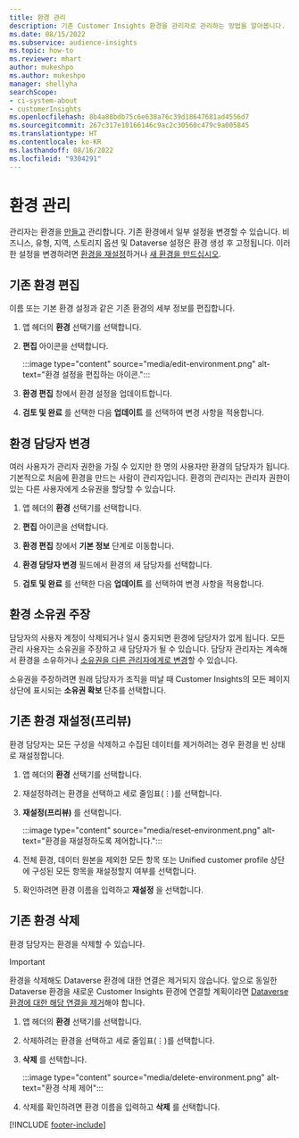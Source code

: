 ```yaml
---
title: 환경 관리
description: 기존 Customer Insights 환경을 관리자로 관리하는 방법을 알아봅니다.
ms.date: 08/15/2022
ms.subservice: audience-insights
ms.topic: how-to
ms.reviewer: mhart
author: mukeshpo
ms.author: mukeshpo
manager: shellyha
searchScope:
- ci-system-about
- customerInsights
ms.openlocfilehash: 8b4a88bdb75c6e638a76c39d18647681ad4556d7
ms.sourcegitcommit: 267c317e10166146c9ac2c30560c479c9a005845
ms.translationtype: HT
ms.contentlocale: ko-KR
ms.lasthandoff: 08/16/2022
ms.locfileid: "9304291"
---
```

# <a name="manage-environments"></a>환경 관리

관리자는 환경을 [만들고](create-environment.md) 관리합니다. 기존 환경에서 일부 설정을 변경할 수 있습니다. 비즈니스, 유형, 지역, 스토리지 옵션 및 Dataverse 설정은 환경 생성 후 고정됩니다. 이러한 설정을 변경하려면 [환경을 재설정](#reset-an-existing-environment-preview)하거나 [새 환경을 만드십시오](create-environment.md).

## <a name="edit-an-existing-environment"></a>기존 환경 편집

이름 또는 기본 환경 설정과 같은 기존 환경의 세부 정보를 편집합니다.

1. 앱 헤더의 **환경** 선택기를 선택합니다.

1. **편집** 아이콘을 선택합니다.

   :::image type="content" source="media/edit-environment.png" alt-text="환경 설정을 편집하는 아이콘.":::

1. **환경 편집** 창에서 환경 설정을 업데이트합니다.

1. **검토 및 완료** 를 선택한 다음 **업데이트** 를 선택하여 변경 사항을 적용합니다.

## <a name="change-the-owner-of-an-environment"></a>환경 담당자 변경

여러 사용자가 관리자 권한을 가질 수 있지만 한 명의 사용자만 환경의 담당자가 됩니다. 기본적으로 처음에 환경을 만드는 사람이 관리자입니다. 환경의 관리자는 관리자 권한이 있는 다른 사용자에게 소유권을 할당할 수 있습니다.

1. 앱 헤더의 **환경** 선택기를 선택합니다.

1. **편집** 아이콘을 선택합니다.

1. **환경 편집** 창에서 **기본 정보** 단계로 이동합니다.

1. **환경 담당자 변경** 필드에서 환경의 새 담당자를 선택합니다.  

1. **검토 및 완료** 를 선택한 다음 **업데이트** 를 선택하여 변경 사항을 적용합니다.

## <a name="claim-ownership-of-an-environment"></a>환경 소유권 주장

담당자의 사용자 계정이 삭제되거나 일시 중지되면 환경에 담당자가 없게 됩니다. 모든 관리 사용자는 소유권을 주장하고 새 담당자가 될 수 있습니다. 담당자 관리자는 계속해서 환경을 소유하거나 [소유권을 다른 관리자에게로 변경](#change-the-owner-of-an-environment)할 수 있습니다.

소유권을 주장하려면 원래 담당자가 조직을 떠날 때 Customer Insights의 모든 페이지 상단에 표시되는 **소유권 확보** 단추를 선택합니다.

## <a name="reset-an-existing-environment-preview"></a>기존 환경 재설정(프리뷰)

환경 담당자는 모든 구성을 삭제하고 수집된 데이터를 제거하려는 경우 환경을 빈 상태로 재설정합니다.

1. 앱 헤더의 **환경** 선택기를 선택합니다.

1. 재설정하려는 환경을 선택하고 세로 줄임표(&vellip;)를 선택합니다.

1. **재설정(프리뷰)** 를 선택합니다.

   :::image type="content" source="media/reset-environment.png" alt-text="환경을 재설정하도록 제어합니다.":::

1. 전체 환경, 데이터 원본을 제외한 모든 항목 또는 Unified customer profile 상단에 구성된 모든 항목을 재설정할지 여부를 선택합니다.

1. 확인하려면 환경 이름을 입력하고 **재설정** 을 선택합니다.

## <a name="delete-an-existing-environment"></a>기존 환경 삭제

환경 담당자는 환경을 삭제할 수 있습니다.

> [!IMPORTANT]
> 환경을 삭제해도 Dataverse 환경에 대한 연결은 제거되지 않습니다. 앞으로 동일한 Dataverse 환경을 새로운 Customer Insights 환경에 연결할 계획이라면 [Dataverse 환경에 대한 해당 연결을 제거](customer-insights-dataverse.md#remove-an-existing-connection-to-a-dataverse-environment)해야 합니다.

1. 앱 헤더의 **환경** 선택기를 선택합니다.

1. 삭제하려는 환경을 선택하고 세로 줄임표(&vellip;)를 선택합니다. 

1. **삭제** 를 선택합니다.

   :::image type="content" source="media/delete-environment.png" alt-text="환경 삭제 제어":::

1. 삭제를 확인하려면 환경 이름을 입력하고 **삭제** 를 선택합니다.

[!INCLUDE [footer-include](includes/footer-banner.md)]
